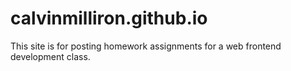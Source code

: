 # calvinmilliron.github.io
This site is for posting homework assignments for a web frontend development class.
